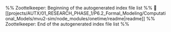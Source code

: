 %% Zoottelkeeper: Beginning of the autogenerated index file list  %%
📄 [[projects/AUTX/01_RESEARCH_PHASE_1/P6.2_Formal_Modeling/Computational_Models/mvu2-sim/node_modules/onetime/readme|readme]]
%% Zoottelkeeper: End of the autogenerated index file list  %%

